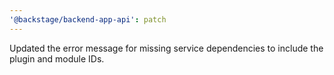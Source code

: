 ```yaml
---
'@backstage/backend-app-api': patch
---
```


Updated the error message for missing service dependencies to include the plugin and module IDs.
